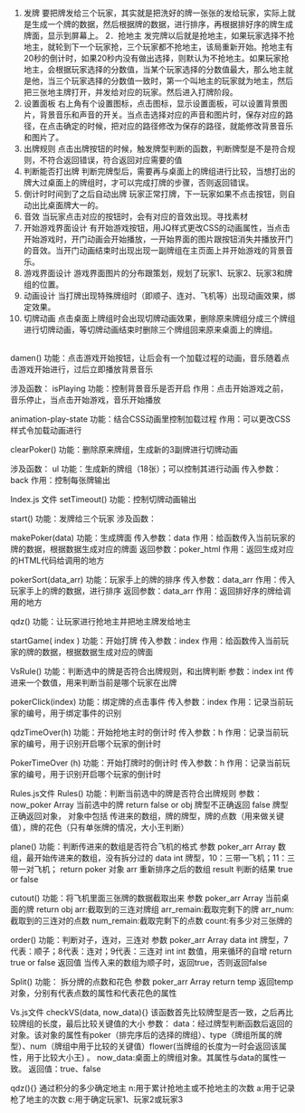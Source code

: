 #
1. 发牌
要把牌发给三个玩家，其实就是把洗好的牌一张张的发给玩家，实际上就是生成一个牌的数据，然后根据牌的数据，进行排序，再根据排好序的牌生成牌面，显示到屏幕上。
2．抢地主
发完牌以后就是抢地主，如果玩家选择不抢地主，就轮到下一个玩家抢，三个玩家都不抢地主，该局重新开始。抢地主有20秒的倒计时，如果20秒内没有做出选择，则默认为不抢地主。如果玩家抢地主，会根据玩家选择的分数值，当某个玩家选择的分数值最大，那么地主就是他，当三个玩家选择的分数值一致时，第一个叫地主的玩家就为地主，然后把三张地主牌打开，并发给对应的玩家。然后进入打牌阶段。
3. 设置面板
右上角有个设置图标，点击图标，显示设置面板，可以设置背景图片，背景音乐和声音的开关。当点击选择对应的声音和图片时，保存对应的路径，在点击确定的时候，把对应的路径修改为保存的路径，就能修改背景音乐和图片了。
4. 出牌规则
点击出牌按钮的时候，触发牌型判断的函数，判断牌型是不是符合规则，不符合返回错误，符合返回对应需要的值
5. 判断能否打出牌
  	判断完牌型后，需要再与桌面上的牌组进行比较，当想打出的牌大过桌面上的牌组时，才可以完成打牌的步骤，否则返回错误。
6. 倒计时时间到了之后自动出牌
  		玩家正常打牌，下一玩家如果不点击按钮，则自动出比桌面牌大一的。
7. 音效 
当玩家点击对应的按钮时，会有对应的音效出现。寻找素材
8. 开始游戏界面设计
有开始游戏按钮，用JQ样式更改CSS的动画属性，当点击开始游戏时，开门动画会开始播放，一开始界面的图片跟按钮消失并播放开门的音效。当开门动画结束时出现出现一副牌组在主页面上并开始游戏的背景音乐。
9. 游戏界面设计
游戏界面图片的分布跟策划，规划了玩家1、玩家2、玩家3和牌组的位置。
10. 动画设计
当打牌出现特殊牌组时（即顺子、连对、飞机等）出现动画效果，绑定效果。
11. 切牌动画
点击桌面上牌组时会出现切牌动画效果，删除原来牌组分成三个牌组进行切牌动画，等切牌动画结束时删除三个牌组回来原来桌面上的牌组。


##

damen()
功能：点击游戏开始按钮，让后会有一个加载过程的动画，音乐随着点击游戏开始进行，过后立即播放背景音乐

涉及函数：
isPlaying
功能：控制背景音乐是否开启
作用：点击开始游戏之前，音乐停止，当点击开始游戏，音乐开始播放

animation-play-state
功能：结合CSS动画里控制加载过程
作用：可以更改CSS样式令加载动画进行

clearPoker()
功能：删除原来牌组，生成新的3副牌进行切牌动画

涉及函数：
ul
功能：生成新的牌组（18张）；可以控制其进行动画
传入参数：back
作用：控制每张牌输出

Index.js 文件
setTimeout()
功能：控制切牌动画输出

start()
功能：发牌给三个玩家
涉及函数：

makePoker(data)
功能：生成牌面
传入参数：data 		作用：给函数传入当前玩家的牌的数据，根据数据生成对应的牌面
返回参数：poker_html		作用：返回生成对应的HTML代码给调用的地方

pokerSort(data_arr)
功能：玩家手上的牌的排序
传入参数：data_arr	作用：传入玩家手上的牌的数据，进行排序
返回参数：data_arr		作用：返回排好序的牌给调用的地方

qdz()
功能：让玩家进行抢地主并把地主牌发给地主

startGame( index ) 
功能：开始打牌
传入参数：index 		作用：给函数传入当前玩家的牌的数据，根据数据生成对应的牌面

VsRule()
功能：判断选中的牌是否符合出牌规则，和出牌判断
参数：index  int   传进来一个数值，用来判断当前是哪个玩家在出牌

pokerClick(index)
功能：绑定牌的点击事件
传入参数：index		作用：记录当前玩家的编号，用于绑定事件的识别

qdzTimeOver(h)
功能：开始抢地主时的倒计时
传入参数：h		作用：记录当前玩家的编号，用于识别开启哪个玩家的倒计时

PokerTimeOver (h)
功能：开始打牌时的倒计时
传入参数：h		作用：记录当前玩家的编号，用于识别开启哪个玩家的倒计时


Rules.js文件
Rules()
功能：判断当前选中的牌是否符合出牌规则
参数：now_poker  Array        当前选中的牌
return  false or obj
 牌型不正确返回 false
 牌型正确返回对象，
	对象中包括 传进来的数组，牌的牌型，牌的点数（用来做关键值），牌的花色（只有单张牌的情况，大小王判断）

plane()
功能：判断传进来的数组是否符合飞机的格式
参数
	poker_arr    Array    数组，最开始传进来的数组，没有拆分过的
	data         int     牌型，10：三带一飞机；11：三带一对飞机； 
 return poker    对象
 	arr     重新排序之后的数组
	result    判断的结果   true or false

cutout()
功能：将飞机里面三张牌的数据截取出来
参数
	poker_arr    Array      当前桌面的牌
return
	obj   	arr:截取到的三连对牌组
arr_remain:截取完剩下的牌
arr_num:截取到的三连对的点数
num_remain:截取完剩下的点数
count:有多少对三张牌的

order()
功能：判断对子，连对，三连对
参数 
	poker_arr    Array
	data         int  牌型，7代表：顺子；8代表：连对；9代表：三连对
 	int 		 int  数值，用来循环的自增
 return true or false
 返回值 
	当传入来的数组为顺子时，返回true，否则返回false

Split()
功能： 拆分牌的点数和花色
 参数 poker_arr   Array
 return temp 
 返回temp对象，分别有代表点数的属性和代表花色的属性


Vs.js文件
checkVS(data, now_data){}
该函数首先比较牌型是否一致，之后再比较牌组的长度，最后比较关键值的大小
参数：
data：经过牌型判断函数后返回的对象。该对象的属性有poker（排完序后的选择的牌组）、type（牌组所属的牌型）、num（牌组中用于比较的关键值）flower(当牌组的长度为一时会返回该属性，用于比较大小王) 。
now_data:桌面上的牌组对象。其属性与data的属性一致。
返回值：true、false

qdz(){}
通过积分的多少确定地主
n:用于累计抢地主或不抢地主的次数
a:用于记录枪了地主的次数
c:用于确定玩家1、玩家2或玩家3
